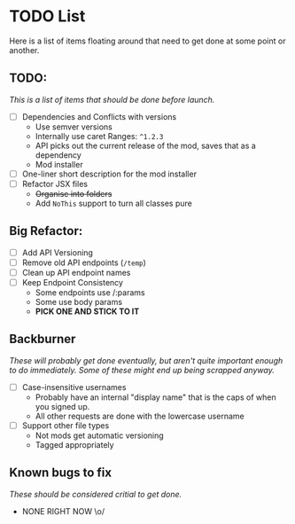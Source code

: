 # TODO List
Here is a list of items floating around that need to get done at some point or another.

## TODO:
*This is a list of items that should be done before launch.*

- [ ] Dependencies and Conflicts with versions
  * Use semver versions
  * Internally use caret Ranges: `^1.2.3`
  * API picks out the current release of the mod, saves that as a dependency
  * Mod installer 
- [ ] One-liner short description for the mod installer
- [ ] Refactor JSX files
  * ~~Organise into folders~~
  * Add `NoThis` support to turn all classes pure

## Big Refactor:
- [ ] Add API Versioning
- [ ] Remove old API endpoints (`/temp`)
- [ ] Clean up API endpoint names
- [ ] Keep Endpoint Consistency
  * Some endpoints use /:params
  * Some use body params
  * **PICK ONE AND STICK TO IT**

## Backburner
*These will probably get done eventually, but aren't quite important enough to do immediately. Some of these might end up being scrapped anyway.*

- [ ] Case-insensitive usernames
  * Probably have an internal "display name" that is the caps of when you signed up.
  * All other requests are done with the lowercase username
- [ ] Support other file types
  * Not mods get automatic versioning
  * Tagged appropriately

## Known bugs to fix
*These should be considered critial to get done.*

* NONE RIGHT NOW \o/
